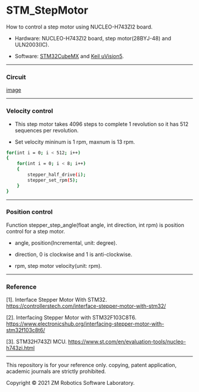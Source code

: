# STM_StepMotor
How to control a step motor using NUCLEO-H743ZI2 board.

- Hardware:  NUCLEO-H743ZI2 board, step motor(28BYJ-48) and ULN2003(IC).

- Software: [STM32CubeMX](https://www.st.com/en/development-tools/stm32cubemx.html) and [Keil uVision5](https://www2.keil.com/mdk5/uvision/).

------

### Circuit

[image](https://github.com/qaz9517532846/STM_StepMotor/blob/main/circuit/Circuit.png)

------

### Velocity control

- This step motor takes 4096 steps to complete 1 revolution so it has 512 sequences per revolution.

- Set velocity mininum is 1 rpm, maxnum is 13 rpm.

``` bash
for(int i = 0; i < 512; i++)
{
	for(int i = 0; i < 8; i++)
	{
		stepper_half_drive(i);
		stepper_set_rpm(5);
	}
}
```

------

### Position control

Function stepper_step_angle(float angle, int direction, int rpm) is position control for a step motor.

- angle, position(Incremental, unit: degree).

- direction, 0 is clockwise and 1 is anti-clockwise.

- rpm, step motor velocity(unit: rpm).

------

### Reference

[1]. Interface Stepper Motor With STM32. https://controllerstech.com/interface-stepper-motor-with-stm32/

[2]. Interfacing Stepper Motor with STM32F103C8T6. https://www.electronicshub.org/interfacing-stepper-motor-with-stm32f103c8t6/

[3]. STM32H743ZI MCU. https://www.st.com/en/evaluation-tools/nucleo-h743zi.html

------

This repository is for your reference only. copying, patent application, academic journals are strictly prohibited.

Copyright © 2021 ZM Robotics Software Laboratory.
